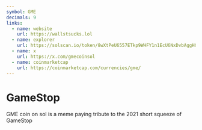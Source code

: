 ```yaml
---
symbol: GME
decimals: 9
links:
  - name: website
    url: https://wallstsucks.lol
  - name: explorer
    url: https://solscan.io/token/8wXtPeU6557ETkp9WHFY1n1EcU6NxDvbAggHGsMYiHsB
  - name: x
    url: https://x.com/gmecoinsol
  - name: coinmarketcap
    url: https://coinmarketcap.com/currencies/gme/
---
```


# GameStop

GME coin on sol is a meme paying tribute to the 2021 short squeeze of GameStop
